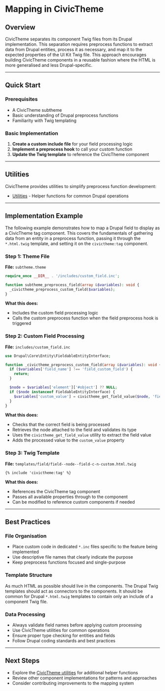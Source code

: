 # Mapping in CivicTheme

## Overview

CivicTheme separates its component Twig files from its Drupal implementation. This separation requires preprocess functions to extract data from Drupal entities, process it as necessary, and map it to the expected properties of the UI Kit Twig file. This approach encourages building CivicTheme components in a reusable fashion where the HTML is more generalised and less Drupal-specific.

***

## Quick Start

### Prerequisites

- A CivicTheme subtheme
- Basic understanding of Drupal preprocess functions
- Familiarity with Twig templating

### Basic Implementation

1. **Create a custom include file** for your field processing logic
2. **Implement a preprocess hook** to call your custom function
3. **Update the Twig template** to reference the CivicTheme component

***

## Utilities

CivicTheme provides utilities to simplify preprocess function development:

- [Utilities](https://github.com/civictheme/monorepo-Drupal/blob/develop/web/themes/contrib/civictheme/includes/utilities.inc) - Helper functions for common Drupal operations

***

## Implementation Example

The following example demonstrates how to map a Drupal field to display as a CivicTheme tag component. This covers the fundamentals of gathering data from an entity in a preprocess function, passing it through the `*.html.twig` template, and setting it on the `civictheme:tag` component.

### Step 1: Theme File

**File:** `subtheme.theme`

```php
require_once __DIR__ . '/includes/custom_field.inc';

function subtheme_preprocess_field(array &$variables): void {
  _civictheme_preprocess_custom_field($variables);
}
```

**What this does:**
- Includes the custom field processing logic
- Calls the custom preprocess function when the field preprocess hook is triggered

### Step 2: Custom Field Processing

**File:** `includes/custom_field.inc`

```php
use Drupal\Core\Entity\FieldableEntityInterface;

function _civictheme_preprocess_custom_field(array &$variables): void {
  if ($variables['field_name'] !== 'field_custom_field') {
    return;
  }

  $node = $variables['element']['#object'] ?? NULL;
  if ($node instanceof FieldableEntityInterface) {
    $variables['custom_value'] = civictheme_get_field_value($node, 'field_c_n_custom', TRUE);
  }
}
```

**What this does:**
- Checks that the correct field is being processed
- Retrieves the node attached to the field and validates its type
- Uses the `civictheme_get_field_value` utility to extract the field value
- Adds the processed value to the `custom_value` property

### Step 3: Twig Template

**File:** `templates/field/field--node--field-c-n-custom.html.twig`

```twig
{% include 'civictheme:tag' %}
```

**What this does:**
- References the CivicTheme tag component
- Passes all available properties through to the component
- Can be modified to reference custom components if needed

***

## Best Practices

### File Organisation

- Place custom code in dedicated `*.inc` files specific to the feature being implemented
- Use descriptive file names that clearly indicate the purpose
- Keep preprocess functions focused and single-purpose

### Template Structure

As much HTML as possible should live in the components. The Drupal Twig templates should act as connectors to the components. It should be common for Drupal `*.html.twig` templates to contain only an include of a component Twig file.

### Data Processing

- Always validate field names before applying custom processing
- Use CivicTheme utilities for common operations
- Ensure proper type checking for entities and fields
- Follow Drupal coding standards and best practices

***

## Next Steps

- Explore the [CivicTheme utilities](https://github.com/civictheme/monorepo-Drupal/blob/develop/web/themes/contrib/civictheme/includes/utilities.inc) for additional helper functions
- Review other component implementations for patterns and approaches
- Consider contributing improvements to the mapping system
